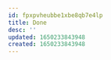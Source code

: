 ```yaml
---
id: fpxpvheubbe1xbe8qb7e4lp
title: Done
desc: ''
updated: 1650233843948
created: 1650233843948
---
```



